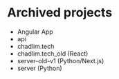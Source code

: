 # Archived projects

- Angular App
- api
- chadlim.tech
- chadlim.tech_old (React)
- server-old-v1 (Python/Next.js)
- server (Python)
